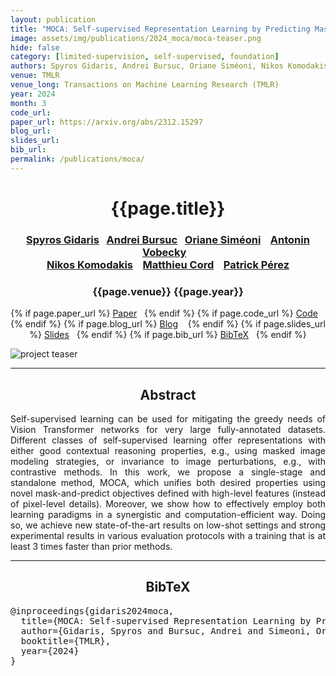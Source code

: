```yaml
---
layout: publication
title: "MOCA: Self-supervised Representation Learning by Predicting Masked Online Codebook Assignments"
image: assets/img/publications/2024_moca/moca-teaser.png
hide: false
category: [limited-supervision, self-supervised, foundation]
authors: Spyros Gidaris, Andrei Bursuc, Oriane Siméoni, Nikos Komodakis, Matthieu Cord, Patrick Pérez
venue: TMLR
venue_long: Transactions on Machine Learning Research (TMLR)
year: 2024
month: 3
code_url: 
paper_url: https://arxiv.org/abs/2312.15297
blog_url:
slides_url:
bib_url:
permalink: /publications/moca/
---
```


<h1 align="center"> {{page.title}} </h1>
<!-- Simple call of authors -->
<!-- <h3 align="center"> {{page.authors}} </h3> -->
<!-- Alternatively you can add links to author pages -->
<h3 align="center"> <a href="https://scholar.google.com/citations?user=7atfg7EAAAAJ&hl=en">Spyros Gidaris</a>&nbsp;&nbsp; <a href="https://abursuc.github.io/">Andrei Bursuc</a>&nbsp;&nbsp;  <a href="https://osimeoni.github.io/">Oriane Siméoni</a> &nbsp;&nbsp; <a href="https://vobecant.github.io/">Antonin Vobecky</a> &nbsp;&nbsp;  <br> <a href="https://www.csd.uoc.gr/~komod/">Nikos Komodakis</a> &nbsp;&nbsp; <a href="https://cord.isir.upmc.fr/">Matthieu Cord</a> &nbsp;&nbsp; <a href="https://ptrckprz.github.io/">Patrick Pérez</a> </h3>


<h3 align="center"> {{page.venue}} {{page.year}} </h3>

<div align="center">
  <p>
    {% if page.paper_url %}
    <a href="{{ page.paper_url }}"><i class="far fa-file-pdf"></i> Paper</a>&nbsp;&nbsp;
    {% endif %}
    {% if page.code_url %}
    <a href="{{ page.code_url }}"><i class="fab fa-github"></i> Code</a> &nbsp;&nbsp;
    {% endif %}
    {% if page.blog_url %}
    <a href="{{ page.blog_url }}"><i class="fab fa-blogger"></i> Blog</a> &nbsp;&nbsp;
    {% endif %}
    {% if page.slides_url %}
    <a href="{{ page.slides_url }}"><i class="far fa-file-pdf"></i> Slides</a>&nbsp;&nbsp;
    {% endif %}
    {% if page.bib_url %}
    <a href="{{ page.bib_url}}"><i class="far fa-file-alt"></i> BibTeX</a>&nbsp;&nbsp;
    {% endif %}
  </p>
</div>

<div class="publication-teaser">
    <img src="../../{{ page.image }}" alt="project teaser"/>
</div>


<hr>

<h2  align="center"> Abstract</h2>

<p align="justify">Self-supervised learning can be used for mitigating the greedy needs of Vision Transformer networks for very large fully-annotated datasets. Different classes of self-supervised learning offer representations with either good contextual reasoning properties, e.g., using masked image modeling strategies, or invariance to image perturbations, e.g., with contrastive methods. In this work, we propose a single-stage and standalone method, MOCA, which unifies both desired properties using novel mask-and-predict objectives defined with high-level features (instead of pixel-level details). Moreover, we show how to effectively employ both learning paradigms in a synergistic and computation-efficient way. Doing so, we achieve new state-of-the-art results on low-shot settings and strong experimental results in various evaluation protocols with a training that is at least 3 times faster than prior methods. </p>


<hr>


<h2  align="center">BibTeX</h2>
<left>
  <pre class="bibtex-box">
@inproceedings{gidaris2024moca,
  title={MOCA: Self-supervised Representation Learning by Predicting Masked Online Codebook Assignments},
  author={Gidaris, Spyros and Bursuc, Andrei and Simeoni, Oriane and Vobecky, Antonin and Komodakis, Nikos and Cord, Matthieu and P{\'e}rez, Patrick},
  booktitle={TMLR},
  year={2024}
}
</pre>
</left>

<br>
